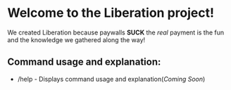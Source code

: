 # Welcome to the Liberation project!

We created Liberation because paywalls **SUCK** the *real* payment is the fun and the knowledge we gathered along the way!

## Command usage and explanation:
- /help \- Displays command usage and explanation(*Coming Soon*)
